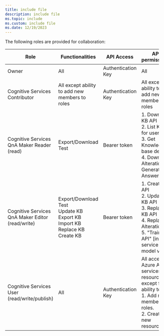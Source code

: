 ```yaml
---
title: include file
description: include file
ms.topic: include
ms.custom: include file
ms.date: 12/19/2023
---
```


The following roles are provided for collaboration:

|Role|Functionalities|API Access|API permissions|
|--|--|--|--|
|Owner|All|Authentication Key|All|
|Cognitive Services Contributor|All except ability to add new members to roles|Authentication Key|All except ability to add new members to roles|
|Cognitive Services QnA Maker Reader<br>(read)|Export/Download<br>Test|Bearer token|1. Download KB API<br>2. List KBs for user API<br>3. Get Knowledge base details<br>4. Download Alterations<br>Generate Answer |
|Cognitive Services QnA Maker Editor<br>(read/write)|Export/Download<br>Test<br>Update KB<br>Export KB<br>Import KB<br>Replace KB<br>Create KB|Bearer token|1. Create KB API<br>2. Update KB API<br>3. Replace KB API<br>4. Replace Alterations<br>5. "Train API" [in new service model v5]|
|Cognitive Services User<br>(read/write/publish)|All|Authentication Key|All access to Azure AI services resource except for ability to: <br>1. Add new members to roles.<br>2. Create new resources.|

